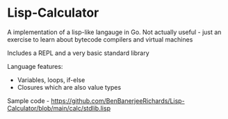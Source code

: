 # Lisp-Calculator

A implementation of a lisp-like langauge in Go. Not actually useful - just an exercise to learn about bytecode compilers and virtual machines

Includes a REPL and a very basic standard library

Language features:

* Variables, loops, if-else
* Closures which are also value types 

Sample code - https://github.com/BenBanerjeeRichards/Lisp-Calculator/blob/main/calc/stdlib.lisp
